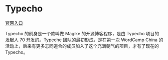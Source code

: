 # Typecho

[官网入口](https://typecho.org/)

Typecho 的前身是一个款叫做 Magike 的开源博客程序，是由 Typecho 项目的发起人 70 开发的。Typeche 团队的最初形成，是在第一次 WordCamp China 的活动上，后来有更多志同道合的成员加入了这个充满朝气的项目，才有了现在的 Typecho。


